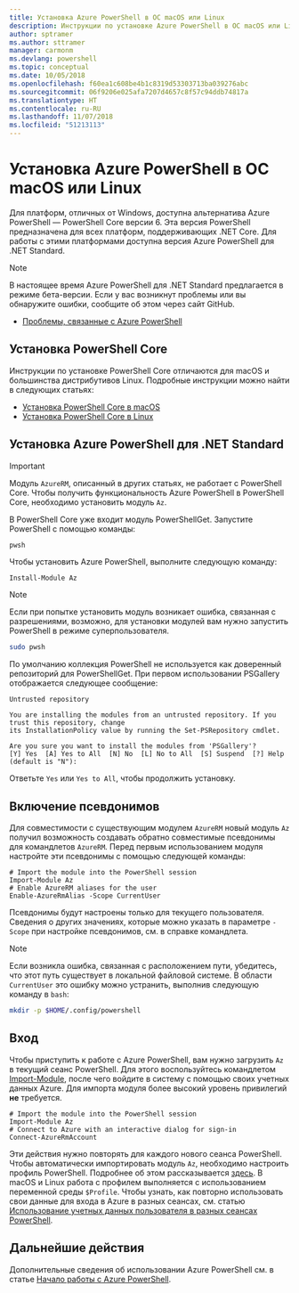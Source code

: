```yaml
---
title: Установка Azure PowerShell в ОС macOS или Linux
description: Инструкции по установке Azure PowerShell в ОС macOS или Linux.
author: sptramer
ms.author: sttramer
manager: carmonm
ms.devlang: powershell
ms.topic: conceptual
ms.date: 10/05/2018
ms.openlocfilehash: f60ea1c608be4b1c8319d53303713ba039276abc
ms.sourcegitcommit: 06f9206e025afa7207d4657c8f57c94ddb74817a
ms.translationtype: HT
ms.contentlocale: ru-RU
ms.lasthandoff: 11/07/2018
ms.locfileid: "51213113"
---
```

# <a name="install-azure-powershell-on-macos-or-linux"></a>Установка Azure PowerShell в ОС macOS или Linux

Для платформ, отличных от Windows, доступна альтернатива Azure PowerShell — PowerShell Core версии 6. Эта версия PowerShell предназначена для всех платформ, поддерживающих .NET Core. Для работы с этими платформами доступна версия Azure PowerShell для .NET Standard.

> [!NOTE]
> В настоящее время Azure PowerShell для .NET Standard предлагается в режиме бета-версии.
> Если у вас возникнут проблемы или вы обнаружите ошибки, сообщите об этом через сайт GitHub.
>
> * [Проблемы, связанные с Azure PowerShell](https://github.com/azure/azure-docs-powershell/issues)

## <a name="install-powershell-core"></a>Установка PowerShell Core

Инструкции по установке PowerShell Core отличаются для macOS и большинства дистрибутивов Linux.
Подробные инструкции можно найти в следующих статьях:

* [Установка PowerShell Core в macOS](/powershell/scripting/setup/installing-powershell-core-on-macos)
* [Установка PowerShell Core в Linux](/powershell/scripting/setup/installing-powershell-core-on-linux)

## <a name="install-azure-powershell-for-net-standard"></a>Установка Azure PowerShell для .NET Standard

> [!IMPORTANT]
> Модуль `AzureRM`, описанный в других статьях, не работает с PowerShell Core.
> Чтобы получить функциональность Azure PowerShell в PowerShell Core, необходимо установить модуль `Az`.

В PowerShell Core уже входит модуль PowerShellGet. Запустите PowerShell с помощью команды:

```bash
pwsh
```

Чтобы установить Azure PowerShell, выполните следующую команду:

```powershell-interactive
Install-Module Az
```

> [!NOTE]
> Если при попытке установить модуль возникает ошибка, связанная с разрешениями, возможно, для установки модулей вам нужно запустить PowerShell в режиме суперпользователя.
>
> ```bash
> sudo pwsh
> ```

По умолчанию коллекция PowerShell не используется как доверенный репозиторий для PowerShellGet. При первом использовании PSGallery отображается следующее сообщение:

```output
Untrusted repository

You are installing the modules from an untrusted repository. If you trust this repository, change
its InstallationPolicy value by running the Set-PSRepository cmdlet.

Are you sure you want to install the modules from 'PSGallery'?
[Y] Yes  [A] Yes to All  [N] No  [L] No to All  [S] Suspend  [?] Help (default is "N"):
```

Ответьте `Yes` или `Yes to All`, чтобы продолжить установку.

## <a name="enable-aliases"></a>Включение псевдонимов

Для совместимости с существующим модулем `AzureRM` новый модуль `Az` получил возможность создавать обратно совместимые псевдонимы для командлетов `AzureRM`. Перед первым использованием модуля настройте эти псевдонимы с помощью следующей команды:

```powershell-interactive
# Import the module into the PowerShell session
Import-Module Az
# Enable AzureRM aliases for the user
Enable-AzureRmAlias -Scope CurrentUser
```

Псевдонимы будут настроены только для текущего пользователя. Сведения о других значениях, которые можно указать в параметре `-Scope` при настройке псевдонимов, см. в справке командлета.

> [!NOTE]
> Если возникла ошибка, связанная с расположением пути, убедитесь, что этот путь существует в локальной файловой системе. В области `CurrentUser` это ошибку можно устранить, выполнив следующую команду в `bash`:
>
> ```bash
> mkdir -p $HOME/.config/powershell
> ```

## <a name="sign-in"></a>Вход

Чтобы приступить к работе с Azure PowerShell, вам нужно загрузить `Az` в текущий сеанс PowerShell. Для этого воспользуйтесь командлетом [Import-Module](/powershell/module/Microsoft.PowerShell.Core/Import-Module), после чего войдите в систему с помощью своих учетных данных Azure. Для импорта модуля более высокий уровень привилегий __не__ требуется.

```powershell-interactive
# Import the module into the PowerShell session
Import-Module Az
# Connect to Azure with an interactive dialog for sign-in
Connect-AzureRmAccount
```

Эти действия нужно повторять для каждого нового сеанса PowerShell. Чтобы автоматически импортировать модуль `Az`, необходимо настроить профиль PowerShell. Подробнее об этом рассказывается [здесь](/powershell/module/microsoft.powershell.core/about/about_profiles).
В macOS и Linux работа с профилем выполняется с использованием переменной среды `$Profile`. Чтобы узнать, как повторно использовать свои данные для входа в Azure в разных сеансах, см. статью [Использование учетных данных пользователя в разных сеансах PowerShell](context-persistence.md).

## <a name="next-steps"></a>Дальнейшие действия

Дополнительные сведения об использовании Azure PowerShell см. в статье [Начало работы с Azure PowerShell](get-started-azureps.md).
